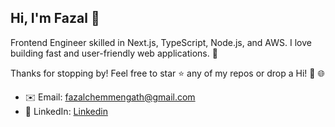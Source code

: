 ## Hi, I'm Fazal 👋

Frontend Engineer skilled in Next.js, TypeScript, Node.js, and AWS.
I love building fast and user-friendly web applications. 🚀

<!--### 📈 GitHub Stats

![Fazal's GitHub stats](https://github-readme-stats.vercel.app/api?username=fazalilahi&show_icons=true&theme=dark)  
![Top Languages](https://github-readme-stats.vercel.app/api/top-langs/?username=fazalilahi&layout=compact&theme=dark)
-->
Thanks for stopping by! Feel free to star ⭐ any of my repos or drop a Hi! 👋 🌐
- ✉️ Email: [fazalchemmengath@gmail.com](mailto:fazalchemmengath@gmail.com)
- 💼 LinkedIn: [Linkedin](https://linkedin.com/in/fazalilahi)
